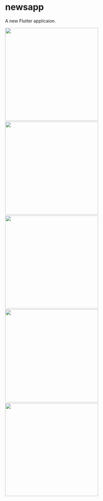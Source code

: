 # newsapp

A new Flutter applicaion.

<img src = "https://user-images.githubusercontent.com/61558525/126032627-f9942c35-dbcc-4192-8dde-58ee16094c8b.jpeg" width="300px"/> &nbsp; &nbsp;
<img src = "https://user-images.githubusercontent.com/61558525/126032949-5318f55c-db7b-4515-afbe-e9f0edc045af.jpeg" width="300px"/> &nbsp; &nbsp;
<img src = "https://user-images.githubusercontent.com/61558525/126032628-34324027-30fc-4bc1-9fe7-53d9c2a6dc9b.jpeg" width="300px"/> &nbsp; &nbsp;
<img src = "https://user-images.githubusercontent.com/61558525/126032960-966aa9af-5204-4e7b-87a2-18e35e5a5419.jpeg" width="300px"/> &nbsp; &nbsp;
<img src = "https://user-images.githubusercontent.com/61558525/126032956-09faa183-5a9a-48d8-9e9c-309368e316d9.jpeg" width="300px"/> &nbsp; &nbsp;

